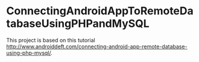 # ConnectingAndroidAppToRemoteDatabaseUsingPHPandMySQL

This project is based on this tutorial http://www.androiddeft.com/connecting-android-app-remote-database-using-php-mysql/.

